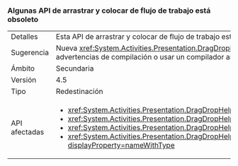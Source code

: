 ### <a name="some-workflow-drag-and-drop-apis-are-obsolete"></a>Algunas API de arrastrar y colocar de flujo de trabajo está obsoleto

|   |   |
|---|---|
|Detalles|Esta API de arrastrar y colocar de flujo de trabajo está obsoleta y hará que las advertencias del compilador si se vuelve a generar la aplicación en 4.5.|
|Sugerencia|Nueva <xref:System.Activities.Presentation.DragDropHelper?displayProperty=name> API que admiten operaciones con varios objetos deben usarse en su lugar. También es posible suprimir las advertencias de compilación o usar un compilador anterior para evitarlas. Las API siguen siendo compatibles.|
|Ámbito|Secundaria|
|Versión|4.5|
|Tipo|Redestinación|
|API afectadas|<ul><li><xref:System.Activities.Presentation.DragDropHelper.DoDragMove(System.Activities.Presentation.WorkflowViewElement,System.Windows.Point)?displayProperty=nameWithType></li><li><xref:System.Activities.Presentation.DragDropHelper.GetCompositeView(System.Windows.DragEventArgs)?displayProperty=nameWithType></li><li><xref:System.Activities.Presentation.DragDropHelper.GetDraggedModelItem(System.Windows.DragEventArgs)?displayProperty=nameWithType></li><li><xref:System.Activities.Presentation.DragDropHelper.GetDroppedObject(System.Windows.DependencyObject,System.Windows.DragEventArgs,System.Activities.Presentation.EditingContext)?displayProperty=nameWithType></li></ul>|


